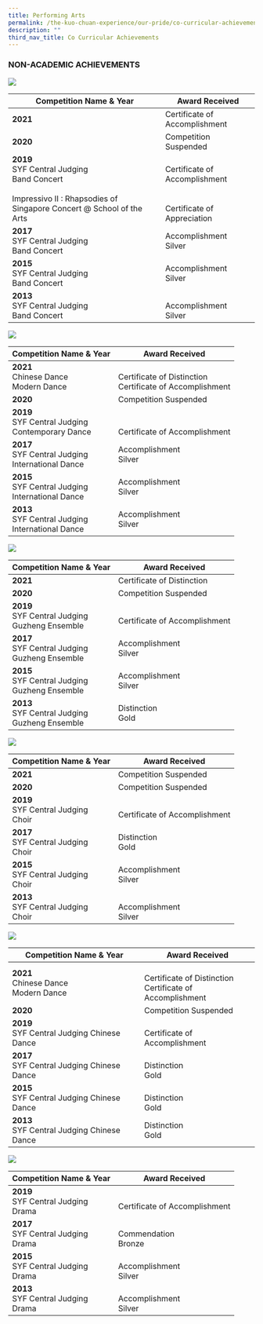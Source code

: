 ```yaml
---
title: Performing Arts
permalink: /the-kuo-chuan-experience/our-pride/co-curricular-achievements/performing-arts/
description: ""
third_nav_title: Co Curricular Achievements
---
```

### NON-ACADEMIC ACHIEVEMENTS

![](/images/The%20Kuo%20Chuan%20Experience/Our%20Pride/Co%20Curricular%20achievements/symphonic%20band.jpg)



<table>
<thead>
  <tr>
    <th>Competition Name &amp; Year</th>
    <th>Award Received</th>
  </tr>
</thead>
<tbody>
  <tr>
    <td> <b>2021</b></td>
    <td> Certificate of Accomplishment</td>
  </tr>
  <tr>
    <td> <b>2020</b></td>
    <td> Competition Suspended</td>
  </tr>
  <tr>
    <td> <b>2019</b><br>SYF Central Judging<br>Band Concert<br><br>Impressivo II : Rhapsodies of Singapore Concert @ School of the Arts</td>
    <td> <br>Certificate of Accomplishment<br><br><br>Certificate of Appreciation</td>
  </tr>
  <tr>
    <td><b>2017</b><br>SYF Central Judging <br>Band Concert </td>
    <td>Accomplishment <br>Silver </td>
  </tr>
  <tr>
    <td><b>2015</b><br>SYF Central Judging <br>Band Concert</td>
    <td>Accomplishment <br>Silver</td>
  </tr>
  <tr>
    <td> <b>2013</b><br>SYF Central Judging <br>Band Concert</td>
    <td> <br>Accomplishment <br>Silver</td>
  </tr>
</tbody>
</table>


![](/images/The%20Kuo%20Chuan%20Experience/Our%20Pride/Co%20Curricular%20achievements/DanceEnsemble.jpg)

<table>
<thead>
  <tr>
    <th>Competition Name &amp; Year</th>
    <th>Award Received</th>
  </tr>
</thead>
<tbody>
  <tr>
    <td> <b>2021</b><br>Chinese Dance<br>Modern Dance</td>
    <td> <br>Certificate of Distinction<br>Certificate of Accomplishment</td>
  </tr>
  <tr>
    <td> <b>2020</b></td>
    <td> Competition Suspended</td>
  </tr>
  <tr>
    <td> <b>2019</b><br>SYF Central Judging<br>Contemporary Dance</td>
    <td> <br><br>Certificate of Accomplishment</td>
  </tr>
  <tr>
    <td><b>2017</b> <br>SYF Central Judging <br>International Dance</td>
    <td>Accomplishment<br>Silver </td>
  </tr>
  <tr>
    <td><b>2015</b><br>SYF Central Judging <br>International Dance</td>
    <td>Accomplishment<br>Silver</td>
  </tr>
  <tr>
    <td> <b>2013</b><br>SYF Central Judging <br>International Dance</td>
    <td> Accomplishment<br>Silver</td>
  </tr>
</tbody>
</table>

![](/images/The%20Kuo%20Chuan%20Experience/Our%20Pride/Co%20Curricular%20achievements/guzheng%20ensemble.jpg)

<table>
<thead>
  <tr>
    <th>Competition Name &amp; Year</th>
    <th>Award Received</th>
  </tr>
</thead>
<tbody>
  <tr>
    <td> <b>2021</b></td>
    <td> Certificate of Distinction</td>
  </tr>
  <tr>
    <td> <b>2020</b></td>
    <td> Competition Suspended</td>
  </tr>
  <tr>
    <td> <b>2019</b><br>SYF Central Judging<br>Guzheng Ensemble<br></td>
    <td> <br>Certificate of Accomplishment</td>
  </tr>
  <tr>
    <td><b>2017</b><br>SYF Central Judging<br>Guzheng Ensemble</td>
    <td>Accomplishment<br>Silver</td>
  </tr>
  <tr>
    <td><b>2015</b><br>SYF Central Judging<br>Guzheng Ensemble</td>
    <td>Accomplishment<br>Silver </td>
  </tr>
  <tr>
    <td><b>2013</b><br>SYF Central Judging<br>Guzheng Ensemble</td>
    <td>Distinction <br>Gold </td>
  </tr>
</tbody>
</table>

![](/images/The%20Kuo%20Chuan%20Experience/Our%20Pride/Co%20Curricular%20achievements/Choir.jpg)

<table>
<thead>
  <tr>
    <th>Competition Name &amp; Year</th>
    <th>Award Received</th>
  </tr>
</thead>
<tbody>
  <tr>
    <td> <b>2021</b></td>
    <td> Competition Suspended</td>
  </tr>
  <tr>
    <td> <b>2020</b></td>
    <td> Competition Suspended </td>
  </tr>
  <tr>
    <td> <b>2019</b><br>SYF Central Judging<br>Choir</td>
    <td> <br>Certificate of Accomplishment</td>
  </tr>
  <tr>
    <td><b>2017</b><br>SYF Central Judging<br>Choir</td>
    <td>Distinction <br>Gold</td>
  </tr>
  <tr>
    <td><b>2015</b><br>SYF Central Judging<br>Choir</td>
    <td>Accomplishment <br>Silver</td>
  </tr>
  <tr>
    <td><b>2013</b><br>SYF Central Judging<br>Choir</td>
    <td><br>Accomplishment <br>Silver</td>
  </tr>
</tbody>
</table>

![](/images/The%20Kuo%20Chuan%20Experience/Our%20Pride/Co%20Curricular%20achievements/DanceEnsemble.jpg)

<table>
<thead>
  <tr>
    <th>Competition Name &amp; Year</th>
    <th>Award Received</th>
  </tr>
</thead>
<tbody>
  <tr>
    <td> <b>2021</b><br>Chinese Dance<br>Modern Dance</td>
    <td><br> Certificate of Distinction<br>Certificate of Accomplishment</td>
  </tr>
  <tr>
    <td> <b>2020</b></td>
    <td> Competition Suspended</td>
  </tr>
  <tr>
    <td> <b>2019</b><br>SYF Central Judging Chinese Dance</td>
    <td> <br>Certificate of Accomplishment</td>
  </tr>
  <tr>
    <td><b>2017</b><br>SYF Central Judging Chinese Dance </td>
    <td><br>Distinction<br>Gold </td>
  </tr>
  <tr>
    <td><b>2015</b><br>SYF Central Judging Chinese Dance</td>
    <td><br>Distinction<br>Gold</td>
  </tr>
  <tr>
    <td><b>2013</b><br>SYF Central Judging Chinese Dance</td>
    <td>Distinction<br>Gold</td>
  </tr>
</tbody>
</table>

![](/images/The%20Kuo%20Chuan%20Experience/Our%20Pride/Co%20Curricular%20achievements/drama.jpg)

<table>
<thead>
  <tr>
    <th>Competition Name &amp; Year</th>
    <th>Award Received</th>
  </tr>
</thead>
<tbody>
  <tr>
    <td> <b>2019</b><br>SYF Central Judging <br>Drama<br></td>
    <td> <br>Certificate of Accomplishment</td>
  </tr>
  <tr>
    <td><b>2017</b><br>SYF Central Judging<br>Drama</td>
    <td><br>Commendation<br>Bronze</td>
  </tr>
  <tr>
    <td><b>2015</b><br>SYF Central Judging <br>Drama</td>
    <td> <br>Accomplishment<br>Silver</td>
  </tr>
  <tr>
    <td><b>2013</b><br>SYF Central Judging <br>Drama</td>
    <td><br>Accomplishment<br>Silver</td>
  </tr>
</tbody>
</table>
